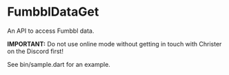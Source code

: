 # FumbblDataGet

An API to access Fumbbl data.

**IMPORTANT:** Do not use online mode without getting in touch with Christer on the Discord first!

See bin/sample.dart for an example.

